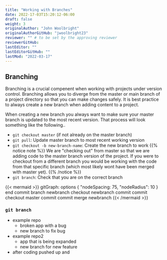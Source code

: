 ```yaml
---
title: "Working with Branches"
date: 2022-17-03T15:20:12-06:00
draft: false
weight: 3
originalAuthor: "John Woolbright"
originalAuthorGitHub: "jwoolbright23"
reviewer: "" # to be set by the approving reviewer
reviewerGitHub:
lastEditor: ""
lastEditorGitHub: ""
lastMod: "2022-03-17"
---
```


## Branching

Branching is a crucial compenent when working with projects under version control. Branching allows you to diverge from the master or main branch of a project directory so that you can make changes safely. It is best practice to always create a new branch when adding content to a project.

When creating a new branch you always want to make sure your master branch is updated to the most recent version. That process will look something like the following..
- `git checkout master` (if not already on the master branch)
- `git pull`: Update master branch to most recent working version
- `git checkout -b new-branch-name`: Create the new branch to work
{{% notice note %}}
We are "checking out" from master so that we are adding code to the master branch version of the project. If you were to checkout from a different branch you would be working with the code from that specific branch (which most likely wont have been merged with master yet).
{{% /notice %}}
- `git branch`: Check that you are on the correct branch

<!-- - Why you should do this -->

{{< mermaid >}}
gitGraph:
options
{
  "nodeSpacing: 75,
  "nodeRadius": 10
}
end
  commit
  branch newbranch
  checkout newbranch
  commit
  commit
  checkout master
  commit
  commit
  merge newbranch
{{< /mermaid >}}


### `git branch`

- example repo
  - broken app with a bug
  - new branch to fix bug
- example repo2
  - app that is being expanded
  - new branch for new feature
- after coding pushed up and 

